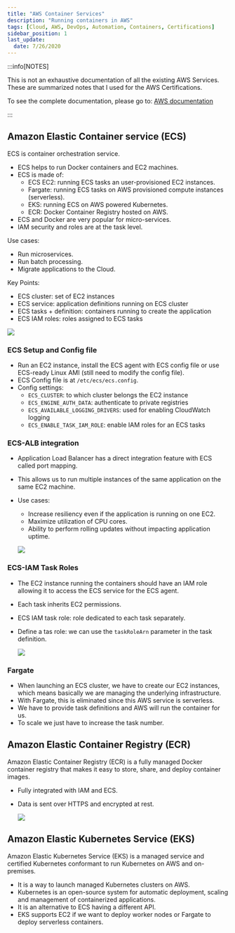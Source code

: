 ```yaml
---
title: "AWS Container Services"
description: "Running containers in AWS"
tags: [Cloud, AWS, DevOps, Automation, Containers, Certifications]
sidebar_position: 1
last_update:
  date: 7/26/2020
---
```



:::info[NOTES]

This is not an exhaustive documentation of all the existing AWS Services. These are summarized notes that I used for the AWS Certifications.

To see the complete documentation, please go to: [AWS documentation](https://docs.aws.amazon.com/)

:::



## Amazon Elastic Container service (ECS)

ECS is container orchestration service.

- ECS helps to run Docker containers and EC2 machines.
- ECS is made of:
    - ECS EC2: running ECS tasks an user-provisioned EC2 instances.
    - Fargate: running ECS tasks on AWS provisioned compute instances (serverless).
    - EKS: running ECS on AWS powered Kubernetes.
    - ECR: Docker Container Registry hosted on AWS.
- ECS and Docker are very popular for micro-services.
- IAM security and roles are at the task level.

Use cases:

- Run microservices. 
- Run batch processing.
- Migrate applications to the Cloud.

Key Points:

- ECS cluster: set of EC2 instances
- ECS service: application definitions running on ECS cluster
- ECS tasks + definition: containers running to create the application
- ECS IAM roles: roles assigned to ECS tasks

![](/img/docs/aws-ecs-conceptssss.png)


     


### ECS Setup and Config file

- Run an EC2 instance, install the ECS agent with ECS config file or use ECS-ready Linux AMI (still need to modify the config file).
- ECS Config file is at `/etc/ecs/ecs.config`.
- Config settings:
    - `ECS_CLUSTER`: to which cluster belongs the EC2 instance
    - `ECS_ENGINE_AUTH_DATA`: authenticate to private registries
    - `ECS_AVAILABLE_LOGGING_DRIVERS`: used for enabling CloudWatch logging
    - `ECS_ENABLE_TASK_IAM_ROLE`: enable IAM roles for an ECS tasks

### ECS-ALB integration

- Application Load Balancer has a direct integration feature with ECS called port mapping.
- This allows us to run multiple instances of the same application on the same EC2 machine.
- Use cases:
    - Increase resiliency even if the application is running on one EC2.
    - Maximize utilization of CPU cores.
    - Ability to perform rolling updates without impacting application uptime.

    ![](/img/docs/aws-ec-alb-intergationss.png)    




### ECS-IAM Task Roles

- The EC2 instance running the containers should have an IAM role allowing it to access the ECS service for the ECS agent.
- Each task inherits EC2 permissions.
- ECS IAM task role: role dedicated to each task separately.
- Define a tas role: we can use the `taskRoleArn` parameter in the task definition.

    ![](/img/docs/aws-ec2-iam-taskroless.png)

### Fargate

- When launching an ECS cluster, we have to create our EC2 instances, which means basically we are managing the underlying infrastructure.
- With Fargate, this is eliminated since this AWS service is serverless.
- We have to provide task definitions and AWS will run the container for us.
- To scale we just have to increase the task number.


     


## Amazon Elastic Container Registry (ECR)

Amazon Elastic Container Registry (ECR) is a fully managed Docker container registry that makes it easy to store, share, and deploy container images.

- Fully integrated with IAM and ECS.
- Data is sent over HTTPS and encrypted at rest.

    ![](/img/docs/aws-ecrrr.png)


     


## Amazon Elastic Kubernetes Service (EKS)

Amazon Elastic Kubernetes Service (EKS) is a managed service and certified Kubernetes conformant to run Kubernetes on AWS and on-premises.

- It is a way to launch managed Kubernetes clusters on AWS.
- Kubernetes is an open-source system for automatic deployment, scaling and management of containerized applications.
- It is an alternative to ECS having a different API.
- EKS supports EC2 if we want to deploy worker nodes or Fargate to deploy serverless containers.


     


